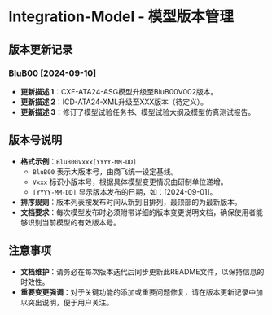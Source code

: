 # Integration-Model - 模型版本管理

## 版本更新记录

### BluB00 [2024-09-10]
- **更新描述 1**：CXF-ATA24-ASG模型升级至BluB00V002版本。
- **更新描述 2**：ICD-ATA24-XML升级至XXX版本（待定义）。
- **更新描述 3**：修订了模型试验任务书、模型试验大纲及模型仿真测试报告。

## 版本号说明

- **格式示例**：`BluB00Vxxx[YYYY-MM-DD]`
  - `BluB00` 表示大版本号，由商飞统一设定基线。
  - `Vxxx` 标识小版本号，根据具体模型变更情况由研制单位递增。
  - `[YYYY-MM-DD]` 显示版本发布的日期，如：[2024-09-01]。
- **排序规则**：版本列表按发布时间从新到旧排列，最顶部的为最新版本。
- **文档要求**：每次模型发布时必须附带详细的版本变更说明文档，确保使用者能够识别当前模型的有效版本号。

## 注意事项

- **文档维护**：请务必在每次版本迭代后同步更新此README文件，以保持信息的时效性。
- **重要变更强调**：对于关键功能的添加或重要问题修复，请在版本更新记录中加以突出说明，便于用户关注。